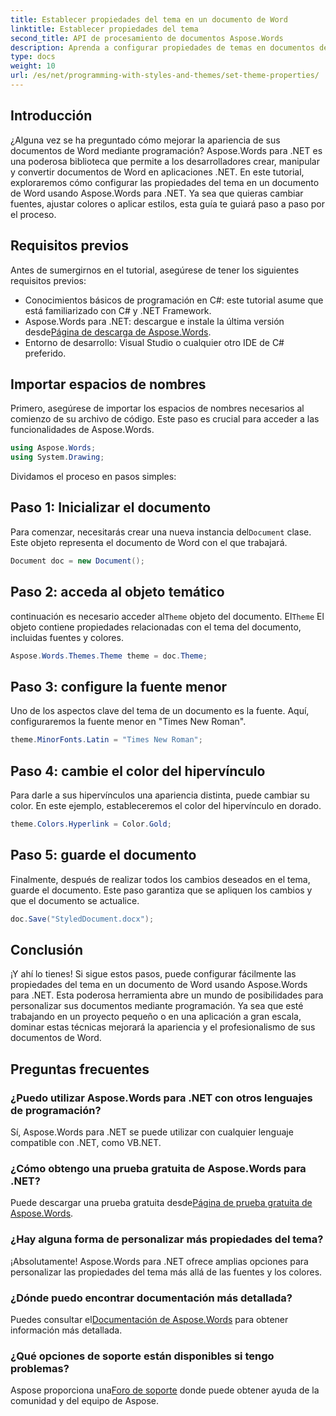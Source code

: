 ```yaml
---
title: Establecer propiedades del tema en un documento de Word
linktitle: Establecer propiedades del tema
second_title: API de procesamiento de documentos Aspose.Words
description: Aprenda a configurar propiedades de temas en documentos de Word usando Aspose.Words para .NET. Siga nuestra guía paso a paso para personalizar fuentes y colores fácilmente.
type: docs
weight: 10
url: /es/net/programming-with-styles-and-themes/set-theme-properties/
---
```

## Introducción

¿Alguna vez se ha preguntado cómo mejorar la apariencia de sus documentos de Word mediante programación? Aspose.Words para .NET es una poderosa biblioteca que permite a los desarrolladores crear, manipular y convertir documentos de Word en aplicaciones .NET. En este tutorial, exploraremos cómo configurar las propiedades del tema en un documento de Word usando Aspose.Words para .NET. Ya sea que quieras cambiar fuentes, ajustar colores o aplicar estilos, esta guía te guiará paso a paso por el proceso.

## Requisitos previos

Antes de sumergirnos en el tutorial, asegúrese de tener los siguientes requisitos previos:

- Conocimientos básicos de programación en C#: este tutorial asume que está familiarizado con C# y .NET Framework.
-  Aspose.Words para .NET: descargue e instale la última versión desde[Página de descarga de Aspose.Words](https://releases.aspose.com/words/net/).
- Entorno de desarrollo: Visual Studio o cualquier otro IDE de C# preferido.

## Importar espacios de nombres

Primero, asegúrese de importar los espacios de nombres necesarios al comienzo de su archivo de código. Este paso es crucial para acceder a las funcionalidades de Aspose.Words.

```csharp
using Aspose.Words;
using System.Drawing;
```

Dividamos el proceso en pasos simples:

## Paso 1: Inicializar el documento

 Para comenzar, necesitarás crear una nueva instancia del`Document` clase. Este objeto representa el documento de Word con el que trabajará.

```csharp
Document doc = new Document();
```

## Paso 2: acceda al objeto temático

 continuación es necesario acceder al`Theme` objeto del documento. El`Theme` El objeto contiene propiedades relacionadas con el tema del documento, incluidas fuentes y colores.

```csharp
Aspose.Words.Themes.Theme theme = doc.Theme;
```

## Paso 3: configure la fuente menor

Uno de los aspectos clave del tema de un documento es la fuente. Aquí, configuraremos la fuente menor en "Times New Roman".

```csharp
theme.MinorFonts.Latin = "Times New Roman";
```

## Paso 4: cambie el color del hipervínculo

Para darle a sus hipervínculos una apariencia distinta, puede cambiar su color. En este ejemplo, estableceremos el color del hipervínculo en dorado.

```csharp
theme.Colors.Hyperlink = Color.Gold;
```

## Paso 5: guarde el documento

Finalmente, después de realizar todos los cambios deseados en el tema, guarde el documento. Este paso garantiza que se apliquen los cambios y que el documento se actualice.

```csharp
doc.Save("StyledDocument.docx");
```

## Conclusión

¡Y ahí lo tienes! Si sigue estos pasos, puede configurar fácilmente las propiedades del tema en un documento de Word usando Aspose.Words para .NET. Esta poderosa herramienta abre un mundo de posibilidades para personalizar sus documentos mediante programación. Ya sea que esté trabajando en un proyecto pequeño o en una aplicación a gran escala, dominar estas técnicas mejorará la apariencia y el profesionalismo de sus documentos de Word.

## Preguntas frecuentes

### ¿Puedo utilizar Aspose.Words para .NET con otros lenguajes de programación?  
Sí, Aspose.Words para .NET se puede utilizar con cualquier lenguaje compatible con .NET, como VB.NET.

### ¿Cómo obtengo una prueba gratuita de Aspose.Words para .NET?  
 Puede descargar una prueba gratuita desde[Página de prueba gratuita de Aspose.Words](https://releases.aspose.com/).

### ¿Hay alguna forma de personalizar más propiedades del tema?  
¡Absolutamente! Aspose.Words para .NET ofrece amplias opciones para personalizar las propiedades del tema más allá de las fuentes y los colores.

### ¿Dónde puedo encontrar documentación más detallada?  
 Puedes consultar el[Documentación de Aspose.Words](https://reference.aspose.com/words/net/) para obtener información más detallada.

### ¿Qué opciones de soporte están disponibles si tengo problemas?  
 Aspose proporciona una[Foro de soporte](https://forum.aspose.com/c/words/8) donde puede obtener ayuda de la comunidad y del equipo de Aspose.